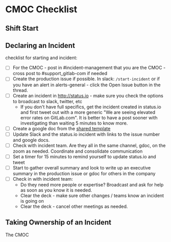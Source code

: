 # CMOC Checklist

## Shift Start


## Declaring an Incident

checklist for starting and incident:

- [ ] For the CMOC - post in #incident-management that you are the CMOC - cross post to #support_gitlab-com if needed
- [ ] Create the production issue if possible.  In slack:  `/start-incident` or if you have an alert in alerts-general - click the Open Issue button in the thread.
- [ ] Create an incident in http://status.io - make sure you check the options to broadcast to slack, twitter, etc
  * If you don't have full specifics, get the incident created in status.io and first tweet out with a more generic "We are seeing elevated error rates on GitLab.com".  It is better to have a post sooner with investigating than waiting 5 minutes to know more.
- [ ] Create a google doc from the [shared template](https://docs.google.com/document/d/1NMZllwnK70-WLUn_9IiiyMWeXs-JKPEiq-lordxJAig/edit#)
- [ ] Update Slack and the status.io incident with links to the issue number and google docs.
- [ ] Check with incident team.  Are they all in the same channel, gdoc, on the zoom as needed.  Coordinate and consolidate communication
- [ ] Set a timer for 15 minutes to remind yourself to update status.io and tweet
- [ ] Start to gather overall summary and look to write up an executive summary in the production issue or gdoc for others in the company
- [ ] Check in with incident team:
  * Do they need more people or expertise? Broadcast and ask for help as soon as you know it is needed.
  * Clear the deck - make sure other changes / teams know an incident is going on
  * Clear the deck - cancel other meetings as needed.

## Taking Ownership of an Incident

The CMOC
